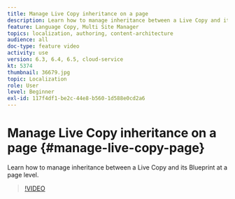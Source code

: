 ```yaml
---
title: Manage Live Copy inheritance on a page
description: Learn how to manage inheritance between a Live Copy and its Blueprint at a page level
feature: Language Copy, Multi Site Manager
topics: localization, authoring, content-architecture
audience: all
doc-type: feature video
activity: use
version: 6.3, 6.4, 6.5, cloud-service
kt: 5374
thumbnail: 36679.jpg
topic: Localization
role: User
level: Beginner
exl-id: 117f4df1-be2c-44e8-b560-1d588e0cd2a6
---
```

# Manage Live Copy inheritance on a page {#manage-live-copy-page}

Learn how to manage inheritance between a Live Copy and its Blueprint at a page level.
>[!VIDEO](https://video.tv.adobe.com/v/36679?quality=12&learn=on)
